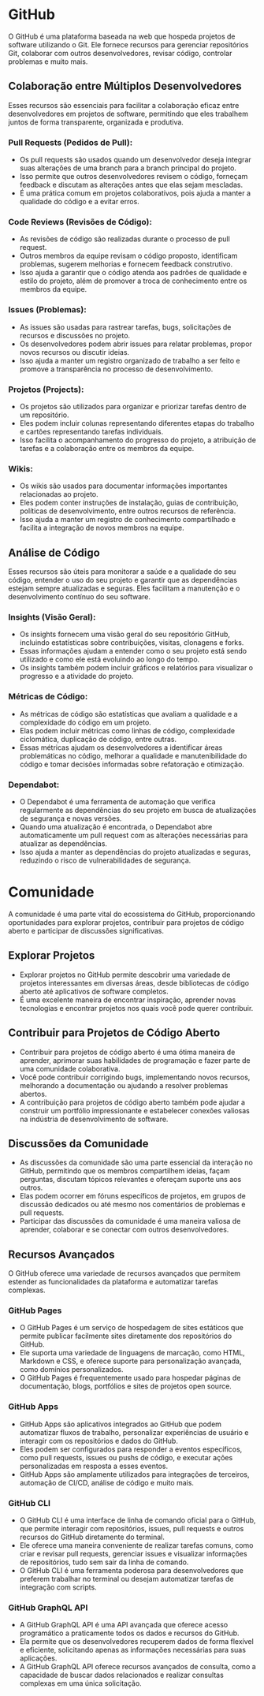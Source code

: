 # GitHub

O GitHub é uma plataforma baseada na web que hospeda projetos de software utilizando o Git. Ele fornece recursos para gerenciar repositórios Git, colaborar com outros desenvolvedores, revisar código, controlar problemas e muito mais.

## Colaboração entre Múltiplos Desenvolvedores

Esses recursos são essenciais para facilitar a colaboração eficaz entre desenvolvedores em projetos de software, permitindo que eles trabalhem juntos de forma transparente, organizada e produtiva.

### Pull Requests (Pedidos de Pull):

- Os pull requests são usados quando um desenvolvedor deseja integrar suas alterações de uma branch para a branch principal do projeto.
- Isso permite que outros desenvolvedores revisem o código, forneçam feedback e discutam as alterações antes que elas sejam mescladas.
- É uma prática comum em projetos colaborativos, pois ajuda a manter a qualidade do código e a evitar erros.

### Code Reviews (Revisões de Código):

- As revisões de código são realizadas durante o processo de pull request.
- Outros membros da equipe revisam o código proposto, identificam problemas, sugerem melhorias e fornecem feedback construtivo.
- Isso ajuda a garantir que o código atenda aos padrões de qualidade e estilo do projeto, além de promover a troca de conhecimento entre os membros da equipe.

### Issues (Problemas):

- As issues são usadas para rastrear tarefas, bugs, solicitações de recursos e discussões no projeto.
- Os desenvolvedores podem abrir issues para relatar problemas, propor novos recursos ou discutir ideias.
- Isso ajuda a manter um registro organizado de trabalho a ser feito e promove a transparência no processo de desenvolvimento.

### Projetos (Projects):

- Os projetos são utilizados para organizar e priorizar tarefas dentro de um repositório.
- Eles podem incluir colunas representando diferentes etapas do trabalho e cartões representando tarefas individuais.
- Isso facilita o acompanhamento do progresso do projeto, a atribuição de tarefas e a colaboração entre os membros da equipe.

### Wikis:

- Os wikis são usados para documentar informações importantes relacionadas ao projeto.
- Eles podem conter instruções de instalação, guias de contribuição, políticas de desenvolvimento, entre outros recursos de referência.
- Isso ajuda a manter um registro de conhecimento compartilhado e facilita a integração de novos membros na equipe.

## Análise de Código

Esses recursos são úteis para monitorar a saúde e a qualidade do seu código, entender o uso do seu projeto e garantir que as dependências estejam sempre atualizadas e seguras. Eles facilitam a manutenção e o desenvolvimento contínuo do seu software.

### Insights (Visão Geral):

- Os insights fornecem uma visão geral do seu repositório GitHub, incluindo estatísticas sobre contribuições, visitas, clonagens e forks.
- Essas informações ajudam a entender como o seu projeto está sendo utilizado e como ele está evoluindo ao longo do tempo.
- Os insights também podem incluir gráficos e relatórios para visualizar o progresso e a atividade do projeto.

### Métricas de Código:

- As métricas de código são estatísticas que avaliam a qualidade e a complexidade do código em um projeto.
- Elas podem incluir métricas como linhas de código, complexidade ciclomática, duplicação de código, entre outras.
- Essas métricas ajudam os desenvolvedores a identificar áreas problemáticas no código, melhorar a qualidade e manutenibilidade do código e tomar decisões informadas sobre refatoração e otimização.

### Dependabot:

- O Dependabot é uma ferramenta de automação que verifica regularmente as dependências do seu projeto em busca de atualizações de segurança e novas versões.
- Quando uma atualização é encontrada, o Dependabot abre automaticamente um pull request com as alterações necessárias para atualizar as dependências.
- Isso ajuda a manter as dependências do projeto atualizadas e seguras, reduzindo o risco de vulnerabilidades de segurança.

# Comunidade

A comunidade é uma parte vital do ecossistema do GitHub, proporcionando oportunidades para explorar projetos, contribuir para projetos de código aberto e participar de discussões significativas.

## Explorar Projetos

- Explorar projetos no GitHub permite descobrir uma variedade de projetos interessantes em diversas áreas, desde bibliotecas de código aberto até aplicativos de software completos.
- É uma excelente maneira de encontrar inspiração, aprender novas tecnologias e encontrar projetos nos quais você pode querer contribuir.

## Contribuir para Projetos de Código Aberto

- Contribuir para projetos de código aberto é uma ótima maneira de aprender, aprimorar suas habilidades de programação e fazer parte de uma comunidade colaborativa.
- Você pode contribuir corrigindo bugs, implementando novos recursos, melhorando a documentação ou ajudando a resolver problemas abertos.
- A contribuição para projetos de código aberto também pode ajudar a construir um portfólio impressionante e estabelecer conexões valiosas na indústria de desenvolvimento de software.

## Discussões da Comunidade

- As discussões da comunidade são uma parte essencial da interação no GitHub, permitindo que os membros compartilhem ideias, façam perguntas, discutam tópicos relevantes e ofereçam suporte uns aos outros.
- Elas podem ocorrer em fóruns específicos de projetos, em grupos de discussão dedicados ou até mesmo nos comentários de problemas e pull requests.
- Participar das discussões da comunidade é uma maneira valiosa de aprender, colaborar e se conectar com outros desenvolvedores.

## Recursos Avançados

O GitHub oferece uma variedade de recursos avançados que permitem estender as funcionalidades da plataforma e automatizar tarefas complexas.

### GitHub Pages

- O GitHub Pages é um serviço de hospedagem de sites estáticos que permite publicar facilmente sites diretamente dos repositórios do GitHub.
- Ele suporta uma variedade de linguagens de marcação, como HTML, Markdown e CSS, e oferece suporte para personalização avançada, como domínios personalizados.
- O GitHub Pages é frequentemente usado para hospedar páginas de documentação, blogs, portfólios e sites de projetos open source.

### GitHub Apps

- GitHub Apps são aplicativos integrados ao GitHub que podem automatizar fluxos de trabalho, personalizar experiências de usuário e interagir com os repositórios e dados do GitHub.
- Eles podem ser configurados para responder a eventos específicos, como pull requests, issues ou pushs de código, e executar ações personalizadas em resposta a esses eventos.
- GitHub Apps são amplamente utilizados para integrações de terceiros, automação de CI/CD, análise de código e muito mais.

### GitHub CLI

- O GitHub CLI é uma interface de linha de comando oficial para o GitHub, que permite interagir com repositórios, issues, pull requests e outros recursos do GitHub diretamente do terminal.
- Ele oferece uma maneira conveniente de realizar tarefas comuns, como criar e revisar pull requests, gerenciar issues e visualizar informações de repositórios, tudo sem sair da linha de comando.
- O GitHub CLI é uma ferramenta poderosa para desenvolvedores que preferem trabalhar no terminal ou desejam automatizar tarefas de integração com scripts.

### GitHub GraphQL API

- A GitHub GraphQL API é uma API avançada que oferece acesso programático a praticamente todos os dados e recursos do GitHub.
- Ela permite que os desenvolvedores recuperem dados de forma flexível e eficiente, solicitando apenas as informações necessárias para suas aplicações.
- A GitHub GraphQL API oferece recursos avançados de consulta, como a capacidade de buscar dados relacionados e realizar consultas complexas em uma única solicitação.

